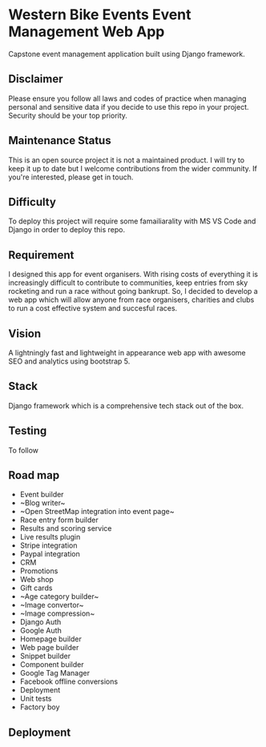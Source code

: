 # Western Bike Events Event Management Web App
Capstone event management application built using Django framework. 

## Disclaimer
Please ensure you follow all laws and codes of practice when managing personal and sensitive data if you decide to use this repo in your project. Security should be your top priority. 

## Maintenance Status
This is an open source project it is not a maintained product. I will try to keep it up to date but I welcome contributions from the wider community. If you're interested, please get in touch.

## Difficulty 
To deploy this project will require some famailiarality with MS VS Code and Django in order to deploy this repo. 

## Requirement
I designed this app for event organisers. With rising costs of everything it is increasingly difficult to contribute to communities, keep entries from sky rocketing and run a race without going bankrupt. So, I decided to develop a web app which will allow anyone from race organisers, charities and clubs to run a cost effective system and succesful races.

## Vision
A lightningly fast and lightweight in appearance web app with awesome SEO and analytics using bootstrap 5.

## Stack
Django framework which is a comprehensive tech stack out of the box. 

## Testing
To follow

## Road map
+ Event builder
+ ~Blog writer~
+ ~Open StreetMap integration into event page~
+ Race entry form builder
+ Results and scoring service
+ Live results plugin
+ Stripe integration
+ Paypal integration
+ CRM
+ Promotions
+ Web shop
+ Gift cards
+ ~Age category builder~
+ ~Image convertor~
+ ~Image compression~
+ Django Auth
+ Google Auth
+ Homepage builder
+ Web page builder
+ Snippet builder
+ Component builder
+ Google Tag Manager 
+ Facebook offline conversions
+ Deployment
+ Unit tests
+ Factory boy

## Deployment


